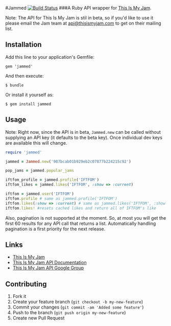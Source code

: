 #Jammed [![Build Status](https://secure.travis-ci.org/seanslerner/Jammed.png?branch=master)](http://travis-ci.org/seanslerner/Jammed)
###A Ruby API wrapper for [This Is My Jam](http://www.thisismyjam.com/).

Note: The API for This Is My Jam is stil in beta, so if you'd like to use it please email the Jam team at api@thisismyjam.com to get on their mailing list.

## Installation

Add this line to your application's Gemfile:

    gem 'jammed'

And then execute:

    $ bundle

Or install it yourself as:

    $ gem install jammed

## Usage

Note: Right now, since the API is in beta, `Jammed.new` can be called without supplying an API key (it defaults to the beta key). Once individual dev keys are available this will change.

```ruby
require 'jammed'

jammed = Jammed.new('987bcab01b929eb2c07877b224215c92')

pop_jams = jammed.popular_jams

iftfom_profile = jammed.profile('IFTFOM')
iftfom_likes = jammed.likes('IFTFOM', :show => :current)

iftfom = jammed.user('IFTFOM')
iftfom.profile # same as jammed.profile('IFTFOM')
iftfom.likes(:show => :current) # same as jammed.likes('IFTFOM', :show => :current)
iftfom.likes! #resets cached likes and return all of IFTFOM's like
```

Also, pagination is not supported at the moment. So, at most you will get the first 60 results for any API call that returns a list. Automatically handling pagination is a first priority for the next release.

## Links

* [This Is My Jam](http://www.thisismyjam.com/)
* [This Is My Jam API Documentation](http://www.thisismyjam.com/developers)
* [This Is My Jam API Google Group](https://groups.google.com/forum/?fromgroups#!forum/thisismyapi)

## Contributing

1. Fork it
2. Create your feature branch (`git checkout -b my-new-feature`)
3. Commit your changes (`git commit -am 'Added some feature'`)
4. Push to the branch (`git push origin my-new-feature`)
5. Create new Pull Request
